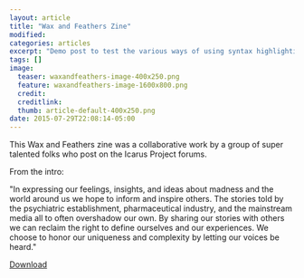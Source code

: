 ```yaml
---
layout: article
title: "Wax and Feathers Zine"
modified:
categories: articles
excerpt: "Demo post to test the various ways of using syntax highlighting."
tags: []
image:
  teaser: waxandfeathers-image-400x250.png
  feature: waxandfeathers-image-1600x800.png
  credit: 
  creditlink: 
  thumb: article-default-400x250.png
date: 2015-07-29T22:08:14-05:00
---
```


This Wax and Feathers zine was a collaborative work by a group of super talented folks who post on the Icarus Project forums.

From the intro:

"In expressing our feelings, insights, and ideas about madness and the world around us we hope to inform and inspire others. The stories told by the psychiatric establishment, pharmaceutical industry, and the mainstream media all to often overshadow our own. By sharing our stories with others we can reclaim the right to define ourselves and our experiences. We choose to honor our uniqueness and complexity by letting our voices be heard."

[Download](http://www.theicarusproject.net/files/waxandfeathers.pdf)
